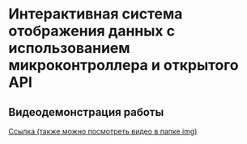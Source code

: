 # Интерактивная система отображения данных с использованием микроконтроллера и открытого API

## Видеодемонстрация работы
[Ссылка (также можно посмотреть видео в папке img)](https://disk.yandex.ru/i/8rLO_-K52y-crA)

